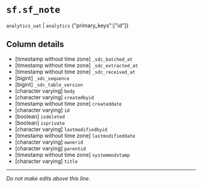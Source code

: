 # `sf.sf_note`
`analytics_uat` | `analytics`
{"primary_keys":["id"]}

## Column details
* [timestamp without time zone] `_sdc_batched_at`
* [timestamp without time zone] `_sdc_extracted_at`
* [timestamp without time zone] `_sdc_received_at`
* [bigint]    `_sdc_sequence`
* [bigint]    `_sdc_table_version`
* [character varying] `body`
* [character varying] `createdbyid`
* [timestamp without time zone] `createddate`
* [character varying] `id`
* [boolean]   `isdeleted`
* [boolean]   `isprivate`
* [character varying] `lastmodifiedbyid`
* [timestamp without time zone] `lastmodifieddate`
* [character varying] `ownerid`
* [character varying] `parentid`
* [timestamp without time zone] `systemmodstamp`
* [character varying] `title`

-------------------------------------------------------------------------------
*Do not make edits above this line.*
